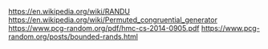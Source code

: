 https://en.wikipedia.org/wiki/RANDU
https://en.wikipedia.org/wiki/Permuted_congruential_generator
https://www.pcg-random.org/pdf/hmc-cs-2014-0905.pdf
https://www.pcg-random.org/posts/bounded-rands.html
